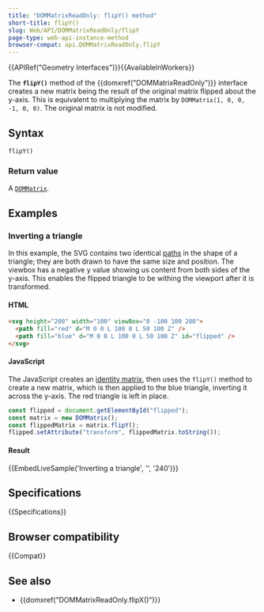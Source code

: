 ```yaml
---
title: "DOMMatrixReadOnly: flipY() method"
short-title: flipY()
slug: Web/API/DOMMatrixReadOnly/flipY
page-type: web-api-instance-method
browser-compat: api.DOMMatrixReadOnly.flipY
---
```


{{APIRef("Geometry Interfaces")}}{{AvailableInWorkers}}

The **`flipY()`** method of the {{domxref("DOMMatrixReadOnly")}} interface creates a new matrix being the result of the original matrix flipped about the y-axis. This is equivalent to multiplying the matrix by `DOMMatrix(1, 0, 0, -1, 0, 0)`. The original matrix is not modified.

## Syntax

```js-nolint
flipY()
```

### Return value

A [`DOMMatrix`](/en-US/docs/Web/API/DOMMatrix).

## Examples

### Inverting a triangle

In this example, the SVG contains two identical [paths](/en-US/docs/Web/SVG/Attribute/d) in the shape of a triangle; they are both drawn to have the same size and position. The viewbox has a negative y value showing us content from both sides of the y-axis. This enables the flipped triangle to be withing the viewport after it is transformed.

#### HTML

```html
<svg height="200" width="100" viewBox="0 -100 100 200">
  <path fill="red" d="M 0 0 L 100 0 L 50 100 Z" />
  <path fill="blue" d="M 0 0 L 100 0 L 50 100 Z" id="flipped" />
</svg>
```

#### JavaScript

The JavaScript creates an [identity matrix](/en-US/docs/Web/API/DOMMatrixReadOnly/isIdentity), then uses the `flipY()` method to create a new matrix, which is then applied to the blue triangle, inverting it across the y-axis. The red triangle is left in place.

```js
const flipped = document.getElementById("flipped");
const matrix = new DOMMatrix();
const flippedMatrix = matrix.flipY();
flipped.setAttribute("transform", flippedMatrix.toString());
```

#### Result

{{EmbedLiveSample('Inverting a triangle', '', '240')}}

## Specifications

{{Specifications}}

## Browser compatibility

{{Compat}}

## See also

- {{domxref("DOMMatrixReadOnly.flipX()")}}
